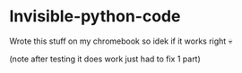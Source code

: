 # Invisible-python-code
Wrote this stuff on my chromebook so idek if it works right :skull:

(note after testing it does work just had to fix 1 part)

